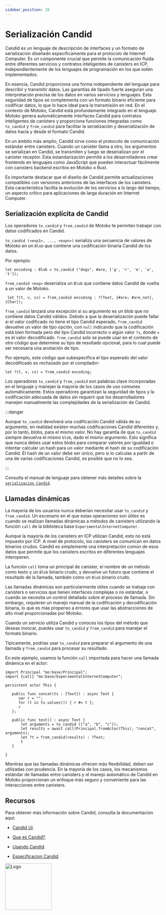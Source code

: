 ```yaml
---
sidebar_position: 28
---
```


# Serialización Candid

Candid es un lenguaje de descripción de interfaces y un formato de serialización
diseñado específicamente para el protocolo de Internet Computer. Es un
componente crucial que permite la comunicación fluida entre diferentes servicios
y contratos inteligentes de canisters en ICP, independientemente de los
lenguajes de programación en los que estén implementados.

En esencia, Candid proporciona una forma independiente del lenguaje para
describir y transmitir datos. Las garantías de tipado fuerte aseguran una
interpretación precisa de los datos en varios servicios y lenguajes. Esta
seguridad de tipos se complementa con un formato binario eficiente para
codificar datos, lo que lo hace ideal para la transmisión en red. En el contexto
de Motoko, Candid está profundamente integrado en el lenguaje. Motoko genera
automáticamente interfaces Candid para contratos inteligentes de canisters y
proporciona funciones integradas como `to_candid` y `from_candid` para facilitar
la serialización y deserialización de datos hacia y desde el formato Candid.

En un ámbito más amplio, Candid sirve como el protocolo de comunicación estándar
entre canisters. Cuando un canister llama a otro, los argumentos se serializan
en Candid, se transmiten y luego se deserializan por el canister receptor. Esta
estandarización permite a los desarrolladores crear frontends en lenguajes como
JavaScript que pueden interactuar fácilmente con canisters backend escritos en
Motoko o Rust.

Es importante destacar que el diseño de Candid permite actualizaciones
compatibles con versiones anteriores de las interfaces de los canisters. Esta
característica facilita la evolución de los servicios a lo largo del tiempo, un
aspecto crítico para aplicaciones de larga duración en Internet Computer.

## Serialización explícita de Candid

Los operadores `to_candid` y `from_candid` de Motoko te permiten trabajar con
datos codificados en Candid.

`to_candid (<exp1>, ..., <expn>)` serializa una secuencia de valores de Motoko
en un `Blob` que contiene una codificación binaria Candid de los datos.

Por ejemplo:

```motoko no-repl
let encoding : Blob = to_candid ("dogs", #are, ['g', 'r', 'e', 'a', 't']);
```

`from_candid <exp>` deserializa un `Blob` que contiene datos Candid de vuelta a
un valor de Motoko.

```motoko no-repl
 let ?(t, v, cs) = from_candid encoding : ?(Text, {#are; #are_not}, [Char]);
```

`from_candid` lanzará una excepción si su argumento es un blob que no contiene
datos Candid válidos. Debido a que la deserialización puede fallar si el valor
codificado no tiene el tipo Candid esperado, `from_candid` devuelve un valor de
tipo opción, con `null` indicando que la codificación está bien formada pero del
tipo Candid incorrecto o algún valor `?v`, donde `v` es el valor decodificado.
`from_candid` solo se puede usar en el contexto de otro código que determine su
tipo de resultado opcional, para lo cual puede ser necesaria una anotación de
tipo.

Por ejemplo, este código que subespecifica el tipo esperado del valor
decodificado es rechazado por el compilador:

```motoko no-repl
let ?(t, v, cs) = from_candid encoding;
```

Los operadores `to_candid` y `from_candid` son palabras clave incorporadas en el
lenguaje y manejan la mayoría de los casos de uso comunes automáticamente. Estos
operadores garantizan la seguridad de tipos y la codificación adecuada de datos
sin requerir que los desarrolladores manejen manualmente las complejidades de la
serialización de Candid.

:::danger

Aunque `to_candid` devolverá una codificación Candid válida de su argumento, en
realidad existen muchas codificaciones Candid diferentes y, por lo tanto, blobs,
para el mismo valor. No hay garantía de que `to_candid` siempre devuelva el
mismo `blob`, dado el mismo argumento. Esto significa que nunca debes usar estos
blobs para comparar valores por igualdad o intentar calcular un hash para un
valor mediante el hash de su codificación Candid. El hash de un valor debe ser
único, pero si lo calculas a partir de una de varias codificaciones Candid, es
posible que no lo sea.

:::

Consulta el manual de lenguaje para obtener más detalles sobre la
[`serialización Candid`](../reference/language-manual#candid_serialization).

## Llamadas dinámicas

La mayoría de los usuarios nunca deberían necesitar usar `to_candid` y
`from_candid`. Un escenario en el que estas operaciones son útiles es cuando se
realizan llamadas dinámicas a métodos de canisters utilizando la función `call`
de la biblioteca base `ExperimentalInternetComputer`.

Aunque la mayoría de los canisters en ICP utilizan Candid, esto no está impuesto
por ICP. A nivel de protocolo, los canisters se comunican en datos binarios
crudos. Candid es simplemente una interpretación común de esos datos que permite
que los canisters escritos en diferentes lenguajes interoperen.

La función `call` toma un principal de canister, el nombre de un método como
texto y un `Blob` binario crudo, y devuelve un futuro que contiene el resultado
de la llamada, también como un `Blob` binario crudo.

Las llamadas dinámicas son particularmente útiles cuando se trabaja con
canisters o servicios que tienen interfaces complejas o no estándar, o cuando se
necesita un control detallado sobre el proceso de llamada. Sin embargo,
requieren un manejo manual de la codificación y decodificación binaria, lo que
es más propenso a errores que usar las abstracciones de alto nivel
proporcionadas por Motoko.

Cuando un servicio utiliza Candid y conoces los tipos del método que deseas
invocar, puedes usar `to_candid` y `from_candid` para manejar el formato
binario.

Típicamente, podrías usar `to_candid` para preparar el argumento de una llamada
y `from_candid` para procesar su resultado.

En este ejemplo, usamos la función `call` importada para hacer una llamada
dinámica en el actor:

```motoko no-repl
import Principal "mo:base/Principal";
import {call} "mo:base/ExperimentalInternetComputer";

persistent actor This {

   public func concat(ts : [Text]) : async Text {
      var r = "";
      for (t in ts.values()) { r #= t };
      r
   };

   public func test() : async Text {
       let arguments = to_candid (["a", "b", "c"]);
       let results = await call(Principal.fromActor(This), "concat", arguments);
       let ?t = from_candid(results) : ?Text;
       t
   }

}
```

Mientras que las llamadas dinámicas ofrecen más flexibilidad, deben ser
utilizadas con prudencia. En la mayoría de los casos, los mecanismos estándar de
llamadas entre canisters y el manejo automático de Candid en Motoko proporcionan
un enfoque más seguro y conveniente para las interacciones entre canisters.

## Recursos

Para obtener más información sobre Candid, consulta la documentación aquí:

- [Candid UI](https://internetcomputer.org/docs/current/developer-docs/smart-contracts/candid).

- [Que es Candid?](https://internetcomputer.org/docs/current/developer-docs/smart-contracts/candid/candid-concepts).

- [Usando Candid](https://internetcomputer.org/docs/current/developer-docs/smart-contracts/candid/candid-howto).

- [Especificacion Candid](https://github.com/dfinity/candid/blob/master/spec/Candid.md).

<img src="https://github.com/user-attachments/assets/844ca364-4d71-42b3-aaec-4a6c3509ee2e" alt="Logo" width="150" height="150" />

